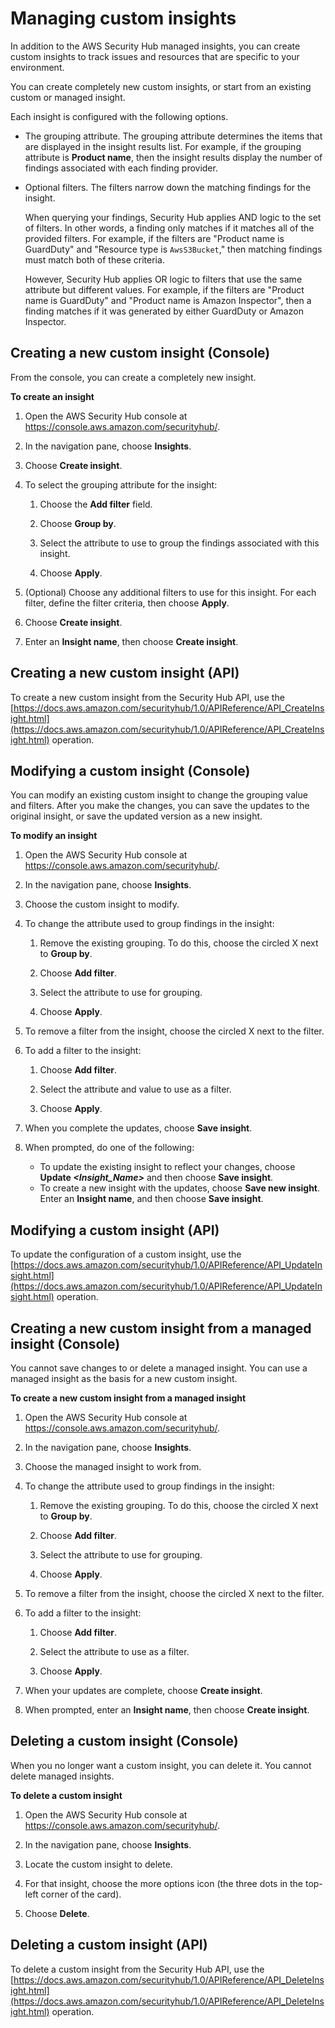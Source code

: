 # Managing custom insights<a name="securityhub-custom-insights"></a>

In addition to the AWS Security Hub managed insights, you can create custom insights to track issues and resources that are specific to your environment\.

You can create completely new custom insights, or start from an existing custom or managed insight\.

Each insight is configured with the following options\.
+ The grouping attribute\. The grouping attribute determines the items that are displayed in the insight results list\. For example, if the grouping attribute is **Product name**, then the insight results display the number of findings associated with each finding provider\.
+ Optional filters\. The filters narrow down the matching findings for the insight\.

  When querying your findings, Security Hub applies AND logic to the set of filters\. In other words, a finding only matches if it matches all of the provided filters\. For example, if the filters are "Product name is GuardDuty" and "Resource type is `AwsS3Bucket`," then matching findings must match both of these criteria\.

  However, Security Hub applies OR logic to filters that use the same attribute but different values\. For example, if the filters are "Product name is GuardDuty" and "Product name is Amazon Inspector", then a finding matches if it was generated by either GuardDuty or Amazon Inspector\.

## Creating a new custom insight \(Console\)<a name="securityhub-custom-insight-create-console"></a>

From the console, you can create a completely new insight\.

**To create an insight**

1. Open the AWS Security Hub console at [https://console\.aws\.amazon\.com/securityhub/](https://console.aws.amazon.com/securityhub/)\.

1. In the navigation pane, choose **Insights**\.

1. Choose **Create insight**\.

1. To select the grouping attribute for the insight:

   1. Choose the **Add filter** field\.

   1. Choose **Group by**\.

   1. Select the attribute to use to group the findings associated with this insight\.

   1. Choose **Apply**\.

1. \(Optional\) Choose any additional filters to use for this insight\. For each filter, define the filter criteria, then choose **Apply**\.

1. Choose **Create insight**\.

1. Enter an **Insight name**, then choose **Create insight**\.

## Creating a new custom insight \(API\)<a name="securityhub-custom-insight-create-api"></a>

To create a new custom insight from the Security Hub API, use the [https://docs.aws.amazon.com/securityhub/1.0/APIReference/API_CreateInsight.html](https://docs.aws.amazon.com/securityhub/1.0/APIReference/API_CreateInsight.html) operation\.

## Modifying a custom insight \(Console\)<a name="securityhub-custom-insight-modify-console"></a>

You can modify an existing custom insight to change the grouping value and filters\. After you make the changes, you can save the updates to the original insight, or save the updated version as a new insight\.

**To modify an insight**

1. Open the AWS Security Hub console at [https://console\.aws\.amazon\.com/securityhub/](https://console.aws.amazon.com/securityhub/)\.

1. In the navigation pane, choose **Insights**\.

1. Choose the custom insight to modify\.

1. To change the attribute used to group findings in the insight:

   1. Remove the existing grouping\. To do this, choose the circled X next to **Group by**\.

   1. Choose **Add filter**\.

   1. Select the attribute to use for grouping\.

   1. Choose **Apply**\.

1. To remove a filter from the insight, choose the circled X next to the filter\.

1. To add a filter to the insight:

   1. Choose **Add filter**\.

   1. Select the attribute and value to use as a filter\.

   1. Choose **Apply**\.

1. When you complete the updates, choose **Save insight**\.

1. When prompted, do one of the following:
   + To update the existing insight to reflect your changes, choose **Update *<Insight\_Name>*** and then choose **Save insight**\.
   + To create a new insight with the updates, choose **Save new insight**\. Enter an **Insight name**, and then choose **Save insight**\.

## Modifying a custom insight \(API\)<a name="securityhub-custom-insight-modify-api"></a>

To update the configuration of a custom insight, use the [https://docs.aws.amazon.com/securityhub/1.0/APIReference/API_UpdateInsight.html](https://docs.aws.amazon.com/securityhub/1.0/APIReference/API_UpdateInsight.html) operation\.

## Creating a new custom insight from a managed insight \(Console\)<a name="securityhub-custom-insight-frrom-managed"></a>

You cannot save changes to or delete a managed insight\. You can use a managed insight as the basis for a new custom insight\.

**To create a new custom insight from a managed insight**

1. Open the AWS Security Hub console at [https://console\.aws\.amazon\.com/securityhub/](https://console.aws.amazon.com/securityhub/)\.

1. In the navigation pane, choose **Insights**\.

1. Choose the managed insight to work from\.

1. To change the attribute used to group findings in the insight:

   1. Remove the existing grouping\. To do this, choose the circled X next to **Group by**\.

   1. Choose **Add filter**\.

   1. Select the attribute to use for grouping\.

   1. Choose **Apply**\.

1. To remove a filter from the insight, choose the circled X next to the filter\.

1. To add a filter to the insight:

   1. Choose **Add filter**\.

   1. Select the attribute to use as a filter\.

   1. Choose **Apply**\.

1. When your updates are complete, choose **Create insight**\.

1. When prompted, enter an **Insight name**, then choose **Create insight**\.

## Deleting a custom insight \(Console\)<a name="securityhub-custom-insight-delete-console"></a>

When you no longer want a custom insight, you can delete it\. You cannot delete managed insights\.

**To delete a custom insight**

1. Open the AWS Security Hub console at [https://console\.aws\.amazon\.com/securityhub/](https://console.aws.amazon.com/securityhub/)\.

1. In the navigation pane, choose **Insights**\.

1. Locate the custom insight to delete\.

1. For that insight, choose the more options icon \(the three dots in the top\-left corner of the card\)\.

1. Choose **Delete**\.

## Deleting a custom insight \(API\)<a name="securityhub-custom-insight-delete-api"></a>

To delete a custom insight from the Security Hub API, use the [https://docs.aws.amazon.com/securityhub/1.0/APIReference/API_DeleteInsight.html](https://docs.aws.amazon.com/securityhub/1.0/APIReference/API_DeleteInsight.html) operation\.